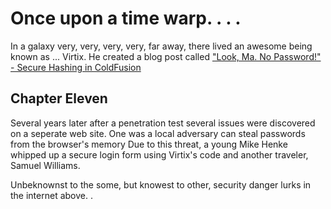 Once upon a time warp. . . .
====================

In a galaxy very, very, very, very, far away, there lived an awesome being known as ... Virtix. He created a blog post called ["Look, Ma. No Password!" - Secure Hashing in ColdFusion](http://blog.mxunit.org/2009/06/look-ma-no-password-secure-hashing-in.html)

Chapter Eleven
---------------------

Several years later after a penetration test several issues were discovered on a seperate web site. One was a local adversary can steal passwords from the browser's memory Due to this threat, a young Mike Henke whipped up a secure login form using Virtix's code and another traveler, Samuel Williams. 

Unbeknownst to the some, but knowest to other, security danger lurks in the internet above. . 